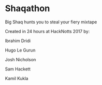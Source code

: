 # Shaqathon
Big Shaq hunts you to steal your fiery mixtape

Created in 24 hours at HackNotts 2017 by:

Ibrahim Dridi

Hugo Le Gurun

Josh Nicholson

Sam Hackett

Kamil Kukla
